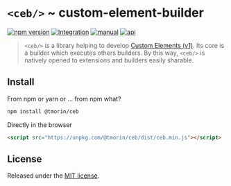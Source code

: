 # `<ceb/>` ~ custom-element-builder

[![npm version](https://badge.fury.io/js/%40tmorin%2Fceb.svg)](https://badge.fury.io/js/%40tmorin%2Fceb)
[![Integration](https://github.com/tmorin/ceb/workflows/Integration/badge.svg?branch=master)](https://github.com/tmorin/ceb/actions?query=workflow%3AIntegration+branch%3Amaster)
[![manual](https://img.shields.io/badge/-manual-informational.svg)](https://tmorin.github.io/ceb/)
[![api](https://img.shields.io/badge/-api-informational.svg)](https://tmorin.github.io/ceb/api)

> `<ceb/>` is a library helping to develop [Custom Elements (v1)].
Its core is a builder which executes others builders.
By this way, `<ceb/>` is natively opened to extensions and builders easily sharable.

## Install

From npm or yarn or ... from npm what?

```bash
npm install @tmorin/ceb
```

Directly in the browser

```html
<script src="https://unpkg.com/@tmorin/ceb/dist/ceb.min.js"></script>
```

## License

Released under the [MIT license].

[Custom Elements (v1)]: https://html.spec.whatwg.org/multipage/custom-elements.html
[MIT license]: http://opensource.org/licenses/MIT

